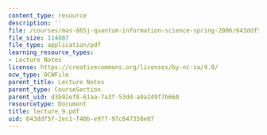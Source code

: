 ```yaml
---
content_type: resource
description: ''
file: /courses/mas-865j-quantum-information-science-spring-2006/643ddf5f2ec1f40be97797c847358e07_lecture_9.pdf
file_size: 114887
file_type: application/pdf
learning_resource_types:
- Lecture Notes
license: https://creativecommons.org/licenses/by-nc-sa/4.0/
ocw_type: OCWFile
parent_title: Lecture Notes
parent_type: CourseSection
parent_uid: d3b92ef8-61aa-7a3f-53dd-a9a249f7b660
resourcetype: Document
title: lecture_9.pdf
uid: 643ddf5f-2ec1-f40b-e977-97c847358e07
---
```

